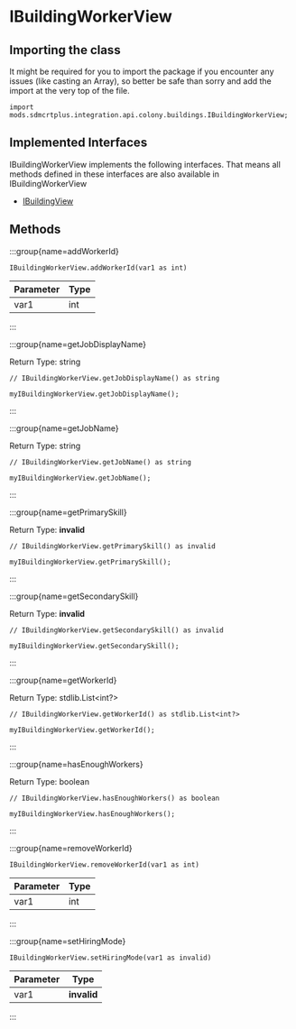 # IBuildingWorkerView

## Importing the class

It might be required for you to import the package if you encounter any issues (like casting an Array), so better be safe than sorry and add the import at the very top of the file.
```zenscript
import mods.sdmcrtplus.integration.api.colony.buildings.IBuildingWorkerView;
```


## Implemented Interfaces
IBuildingWorkerView implements the following interfaces. That means all methods defined in these interfaces are also available in IBuildingWorkerView

- [IBuildingView](/mods/sdmcrtplus/integration/minecolonies/api/colony/buildings/views/IBuildingView)

## Methods

:::group{name=addWorkerId}

```zenscript
IBuildingWorkerView.addWorkerId(var1 as int)
```

| Parameter | Type |
|-----------|------|
| var1      | int  |


:::

:::group{name=getJobDisplayName}

Return Type: string

```zenscript
// IBuildingWorkerView.getJobDisplayName() as string

myIBuildingWorkerView.getJobDisplayName();
```

:::

:::group{name=getJobName}

Return Type: string

```zenscript
// IBuildingWorkerView.getJobName() as string

myIBuildingWorkerView.getJobName();
```

:::

:::group{name=getPrimarySkill}

Return Type: **invalid**

```zenscript
// IBuildingWorkerView.getPrimarySkill() as invalid

myIBuildingWorkerView.getPrimarySkill();
```

:::

:::group{name=getSecondarySkill}

Return Type: **invalid**

```zenscript
// IBuildingWorkerView.getSecondarySkill() as invalid

myIBuildingWorkerView.getSecondarySkill();
```

:::

:::group{name=getWorkerId}

Return Type: stdlib.List&lt;int?&gt;

```zenscript
// IBuildingWorkerView.getWorkerId() as stdlib.List<int?>

myIBuildingWorkerView.getWorkerId();
```

:::

:::group{name=hasEnoughWorkers}

Return Type: boolean

```zenscript
// IBuildingWorkerView.hasEnoughWorkers() as boolean

myIBuildingWorkerView.hasEnoughWorkers();
```

:::

:::group{name=removeWorkerId}

```zenscript
IBuildingWorkerView.removeWorkerId(var1 as int)
```

| Parameter | Type |
|-----------|------|
| var1      | int  |


:::

:::group{name=setHiringMode}

```zenscript
IBuildingWorkerView.setHiringMode(var1 as invalid)
```

| Parameter |    Type     |
|-----------|-------------|
| var1      | **invalid** |


:::


